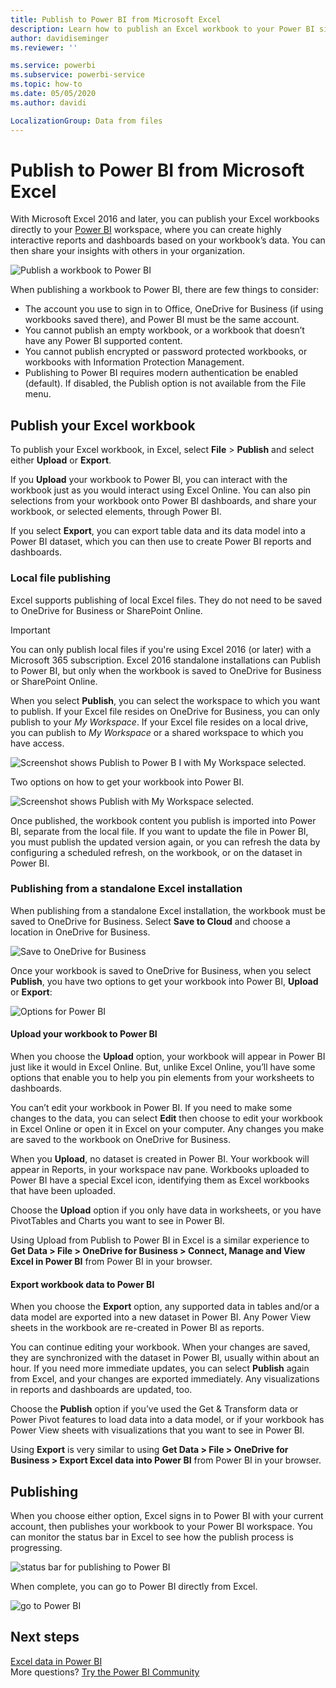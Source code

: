 ```yaml
---
title: Publish to Power BI from Microsoft Excel
description: Learn how to publish an Excel workbook to your Power BI site.
author: davidiseminger
ms.reviewer: ''

ms.service: powerbi
ms.subservice: powerbi-service
ms.topic: how-to
ms.date: 05/05/2020
ms.author: davidi

LocalizationGroup: Data from files
---
```

# Publish to Power BI from Microsoft Excel
With Microsoft Excel 2016 and later, you can publish your Excel workbooks directly to your [Power BI](https://powerbi.microsoft.com) workspace, where you can create highly interactive reports and dashboards based on your workbook’s data. You can then share your insights with others in your organization.

![Publish a workbook to Power BI](media/service-publish-from-excel/pbi_uploadexport2.png)

When publishing a workbook to Power BI, there are few things to consider:

* The account you use to sign in to Office, OneDrive for Business (if using workbooks saved there), and Power BI must be the same account.
* You cannot publish an empty workbook, or a workbook that doesn’t have any Power BI supported content.
* You cannot publish encrypted or password protected workbooks, or workbooks with Information Protection Management.
* Publishing to Power BI requires modern authentication be enabled (default). If disabled, the Publish option is not available from the File menu.

## Publish your Excel workbook
To publish your Excel workbook, in Excel, select **File** > **Publish** and select either **Upload** or **Export**.

If you **Upload** your workbook to Power BI, you can interact with the workbook just as you would interact using Excel Online. You can also pin selections from your workbook onto Power BI dashboards, and share your workbook, or selected elements, through Power BI.

If you select **Export**, you can export table data and its data model into a Power BI dataset, which you can then use to create Power BI reports and dashboards.

### Local file publishing
Excel supports publishing of local Excel files. They do not need to be saved to OneDrive for Business or SharePoint Online.

> [!IMPORTANT]
> You can only publish local files if you're using Excel 2016 (or later) with a Microsoft 365 subscription. Excel 2016 standalone installations can Publish to Power BI, but only when the workbook is saved to OneDrive for Business or SharePoint Online.
> 

When you select **Publish**, you can select the workspace to which you want to publish. If your Excel file resides on OneDrive for Business, you can only publish to your *My Workspace*. If your Excel file resides on a local drive, you can publish to *My Workspace* or a shared workspace to which you have access.

![Screenshot shows Publish to Power B I with My Workspace selected.](media/service-publish-from-excel/pbi_choose_workspace.png)

Two options on how to get your workbook into Power BI.

![Screenshot shows Publish with My Workspace selected.](media/service-publish-from-excel/pbi_uploadexport3.png)

Once published, the workbook content you publish is imported into Power BI, separate from the local file. If you want to update the file in Power BI, you must publish the updated version again, or you can refresh the data by configuring a scheduled refresh, on the workbook, or on the dataset in Power BI.

### Publishing from a standalone Excel installation
When publishing from a standalone Excel installation, the workbook must be saved to OneDrive for Business. Select **Save to Cloud** and choose a location in OneDrive for Business.

![Save to OneDrive for Business](media/service-publish-from-excel/pbi_savetoonedrive2.png)

Once your workbook is saved to OneDrive for Business, when you select **Publish**, you have two options to get your workbook into Power BI, **Upload** or **Export**:

![Options for Power BI](media/service-publish-from-excel/pbi_uploadexport2.png)

#### Upload your workbook to Power BI
When you choose the **Upload** option, your workbook will appear in Power BI just like it would in Excel Online. But, unlike Excel Online, you’ll have some options that enable you to help you pin elements from your worksheets to dashboards.

You can’t edit your workbook in Power BI. If you need to make some changes to the data, you can select **Edit** then choose to edit your workbook in Excel Online or open it in Excel on your computer. Any changes you make are saved to the workbook on OneDrive for Business.

When you **Upload**, no dataset is created in Power BI. Your workbook will appear in Reports, in your workspace nav pane. Workbooks uploaded to Power BI have a special Excel icon, identifying them as Excel workbooks that have been uploaded.

Choose the **Upload** option if you only have data in worksheets, or you have PivotTables and Charts you want to see in Power BI.

Using Upload from Publish to Power BI in Excel is a similar experience to **Get Data > File > OneDrive for Business > Connect, Manage and View Excel in Power BI** from Power BI in your browser.

#### Export workbook data to Power BI
When you choose the **Export** option, any supported data in tables and/or a data model are exported into a new dataset in Power BI. Any Power View sheets in the workbook are re-created in Power BI as reports.

You can continue editing your workbook. When your changes are saved, they are synchronized with the dataset in Power BI, usually within about an hour. If you need more immediate updates, you can select **Publish** again from Excel, and your changes are exported immediately. Any visualizations in reports and dashboards are updated, too.

Choose the **Publish** option if you’ve used the Get & Transform data or Power Pivot features to load data into a data model, or if your workbook has Power View sheets with visualizations that you want to see in Power BI.

Using **Export** is very similar to using **Get Data > File > OneDrive for Business > Export Excel data into Power BI** from Power BI in your browser.

## Publishing
When you choose either option, Excel signs in to Power BI with your current account, then publishes your workbook to your Power BI workspace. You can monitor the status bar in Excel to see how the publish process is progressing.

![status bar for publishing to Power BI](media/service-publish-from-excel/pbi_publishingstatus.png)

When complete, you can go to Power BI directly from Excel.

![go to Power BI](media/service-publish-from-excel/pbi_gotopbi.png)

## Next steps
[Excel data in Power BI](service-excel-workbook-files.md)  
More questions? [Try the Power BI Community](https://community.powerbi.com/)

